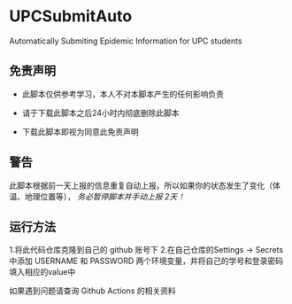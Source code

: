 # UPCSubmitAuto
Automatically Submiting Epidemic Information for UPC students

## 免责声明

* 此脚本仅供参考学习，本人不对本脚本产生的任何影响负责

* 请于下载此脚本之后24小时内彻底删除此脚本

* 下载此脚本即视为同意此免责声明

## 警告
此脚本根据前一天上报的信息重复自动上报。所以如果你的状态发生了变化（体温、地理位置等），
_务必暂停脚本并手动上报 2天！_

## 运行方法
1.将此代码仓库克隆到自己的 github 账号下
2.在自己仓库的Settings -> Secrets 中添加 USERNAME 和 PASSWORD 两个环境变量，并将自己的学号和登录密码填入相应的value中

如果遇到问题请查询 Github Actions 的相关资料
